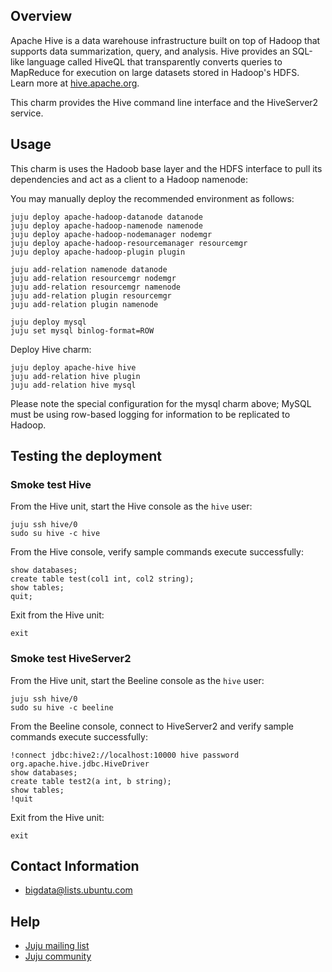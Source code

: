 ## Overview

Apache Hive is a data warehouse infrastructure built on top of Hadoop that
supports data summarization, query, and analysis. Hive provides an SQL-like
language called HiveQL that transparently converts queries to MapReduce for
execution on large datasets stored in Hadoop's HDFS. Learn more at
[hive.apache.org](http://hive.apache.org).

This charm provides the Hive command line interface and the HiveServer2 service.


## Usage
This charm is uses the Hadoob base layer and the HDFS interface to pull its dependencies
and act as a client to a Hadoop namenode:

You may manually deploy the recommended environment as follows:

    juju deploy apache-hadoop-datanode datanode
    juju deploy apache-hadoop-namenode namenode
    juju deploy apache-hadoop-nodemanager nodemgr
    juju deploy apache-hadoop-resourcemanager resourcemgr
    juju deploy apache-hadoop-plugin plugin

    juju add-relation namenode datanode
    juju add-relation resourcemgr nodemgr
    juju add-relation resourcemgr namenode
    juju add-relation plugin resourcemgr
    juju add-relation plugin namenode

    juju deploy mysql
    juju set mysql binlog-format=ROW


Deploy Hive charm:

    juju deploy apache-hive hive
    juju add-relation hive plugin
    juju add-relation hive mysql

Please note the special configuration for the mysql charm above; MySQL must be
using row-based logging for information to be replicated to Hadoop.


## Testing the deployment

### Smoke test Hive
From the Hive unit, start the Hive console as the `hive` user:

    juju ssh hive/0
    sudo su hive -c hive

From the Hive console, verify sample commands execute successfully:

    show databases;
    create table test(col1 int, col2 string);
    show tables;
    quit;

Exit from the Hive unit:

    exit

### Smoke test HiveServer2
From the Hive unit, start the Beeline console as the `hive` user:

    juju ssh hive/0
    sudo su hive -c beeline

From the Beeline console, connect to HiveServer2 and verify sample commands
execute successfully:

    !connect jdbc:hive2://localhost:10000 hive password org.apache.hive.jdbc.HiveDriver
    show databases;
    create table test2(a int, b string);
    show tables;
    !quit

Exit from the Hive unit:

    exit


## Contact Information

- <bigdata@lists.ubuntu.com>


## Help

- [Juju mailing list](https://lists.ubuntu.com/mailman/listinfo/juju)
- [Juju community](https://jujucharms.com/community)

